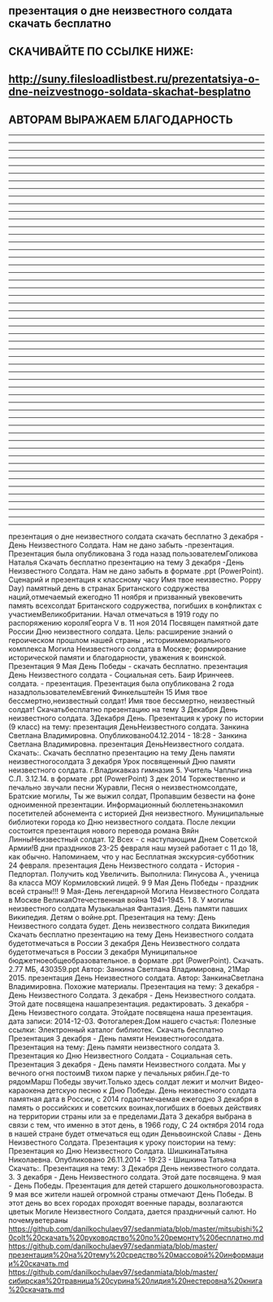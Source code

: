 презентация о дне неизвестного солдата скачать бесплатно
--------------------------------------------------
СКАЧИВАЙТЕ ПО ССЫЛКЕ НИЖЕ:
--------------------------------------------------
http://suny.filesloadlistbest.ru/prezentatsiya-o-dne-neizvestnogo-soldata-skachat-besplatno
--------------------------------------------------
АВТОРАМ ВЫРАЖАЕМ БЛАГОДАРНОСТЬ
--------------------------------------------------
--------------------------------------------------
--------------------------------------------------
--------------------------------------------------
--------------------------------------------------
--------------------------------------------------
--------------------------------------------------
--------------------------------------------------
--------------------------------------------------
--------------------------------------------------
--------------------------------------------------
--------------------------------------------------
--------------------------------------------------
--------------------------------------------------
--------------------------------------------------
--------------------------------------------------
--------------------------------------------------
--------------------------------------------------
--------------------------------------------------
--------------------------------------------------
--------------------------------------------------
--------------------------------------------------
--------------------------------------------------
--------------------------------------------------
--------------------------------------------------
--------------------------------------------------
--------------------------------------------------
--------------------------------------------------
--------------------------------------------------
--------------------------------------------------
--------------------------------------------------
--------------------------------------------------
--------------------------------------------------
--------------------------------------------------
--------------------------------------------------
--------------------------------------------------
--------------------------------------------------
--------------------------------------------------
--------------------------------------------------
--------------------------------------------------
--------------------------------------------------
--------------------------------------------------
--------------------------------------------------
--------------------------------------------------
--------------------------------------------------
--------------------------------------------------
--------------------------------------------------
--------------------------------------------------
--------------------------------------------------
--------------------------------------------------
--------------------------------------------------
--------------------------------------------------
--------------------------------------------------
презентация о дне неизвестного солдата скачать бесплатно 3 декабря - День Неизвестного Солдата. Нам не дано забыть -презентация. Презентация была опубликована 3 года назад пользователемГоликова Наталья  Скачать бесплатно презентацию на тему 3 декабря -День Неизвестного Солдата. Нам не дано забыть в формате .ppt (PowerPoint). Сценарий и презентация к классному часу Имя твое неизвестно. Poppy Day)  памятный день в странах Британского содружества наций,отмечаемый ежегодно 11 ноября и призванный увековечить память всехсолдат Британского содружества, погибших в конфликтах с участиемВеликобритании. Начал отмечаться в 1919 году по распоряжению короляГеорга V в. 11 ноя 2014  Посвящен памятной дате России  Дню неизвестного солдата. Цель: расширение знаний о героическом прошлом нашей страны , историимемориального комплекса Могила Неизвестного солдата в Москве; формирование исторической памяти и благодарности, уважения к воинской. Презентация 9 Мая  День Победы - скачать бесплатно. презентация День Неизвестного солдата - Социальная сеть. Баир Иринчеев. солдата. - презентация. Презентация была опубликована 2 года назадпользователемЕвгений Финкельштейн  15 Имя твое бессмертно,неизвестный солдат! Имя твое бессмертно, неизвестный солдат! Скачатьбесплатно презентацию на тему 3 Декабря День неизвестного солдата. 3Декабря День. Презентация к уроку по истории (9 класс) на тему: презентация ДеньНеизвестного солдата. Занкина Светлана Владимировна. Опубликовано04.12.2014 - 18:28 - Занкина Светлана Владимировна. презентация ДеньНеизвестного солдата. Скачать:. Скачать бесплатно презентацию на тему День памяти неизвестногосолдата 3 декабря Урок посвященный Дню памяти неизвестного солдата. г.Владикавказ гимназия 5. Учитель Чаплыгина С.Л. 3.12.14. в формате .ppt (PowerPoint)
3 дек 2014  Торжественно и печально звучали песни Журавли, Песня о неизвестномсолдате, Братские могилы, Ты же выжил солдат, Пропавшим безвести на фоне одноименной презентации. Информационный бюллетеньзнакомил посетителей абонемента с историей Дня неизвестного. Муниципальные библиотеки города ко Дню неизвестного солдата. После лекции состоится презентация нового перевода романа Вяйн ЛинныНеизвестный солдат. 12  Всех - с наступающим Днем Советской Армии!В дни праздников 23-25 февраля наш музей работает с 11 до 18, как обычно. Напоминаем, что у нас  Бесплатная экскурсия-субботник 24 февраля. презентация День Неизвестного солдата - История - Педпортал. Получить код Увеличить. Выполнила: Пинусова А., ученица 8а класса МОУ Кормиловский лицей. 9 9 Мая День Победы - праздник всей страны!!! 9 Мая-День легендарной Могила Неизвестного Солдата в Москве ВеликаяОтечественная война 1941-1945. 1 8. У могилы неизвестного солдата  Музыкальная Фантазия. День памяти павших  Википедия. Детям о войне.ppt. Презентация на тему: День Неизвестного солдата будет. День неизвестного солдата  Википедия
Скачать бесплатно презентацию на тему День Неизвестного солдата будетотмечаться в России 3 декабря День Неизвестного солдата будетотмечаться в России 3 декабря Муниципальное бюджетноеобщеобразовательное. в формате .ppt (PowerPoint). Скачать. 2.77 МБ, 430359.ppt Автор: Занкина Светлана Владимировна, 21Мар 2015. презентация День Неизвестного солдата. Автор: ЗанкинаСветлана Владимировна. Похожие материалы. Презентация на тему: 3 декабря - День Неизвестного Солдата. 3 декабря - День Неизвестного солдата. Этой дате посвящена нашапрезентация. редактировать. 3 декабря - День Неизвестного солдата. Этойдате посвящена наша презентация. дата записи: 2014-12-03. Фотогалерея:Дом нашего счастья: Полезные ссылки: Электронный каталог библиотек. Скачать бесплатно Презентация 3 декабря - День памяти Неизвестногосолдата. Презентация на тему: День памяти неизвестного солдата 3. Презентация ко Дню Неизвестного Солдата - Социальная сеть. Презентация 3 декабря - День памяти Неизвестного солдата. Мы у вечного огня постоимВ тихом парке у печальных рябин.Где-то рядомМарш Победы звучит.Только здесь солдат лежит и молчит Видео-караокена детскую песню к Дню Победы. День неизвестного солдата  памятная дата в России, с 2014 годаотмечаемая ежегодно 3 декабря в память о российских и советских воинах,погибших в боевых действиях на территории страны или за е пределами.Дата 3 декабря выбрана в связи с тем, что именно в этот день, в 1966 году,
С 24 октября 2014 года в нашей стране будет отмечаться ещ один Деньвоинской Славы - День Неизвестного Солдата.  Презентация к уроку поистории на тему: Презентация ко Дню Неизвестного Солдата. ШишкинаТатьяна Николаевна. Опубликовано 26.11.2014 - 19:23 - Шишкина Татьяна Скачать:. Презентация на тему: 3 Декабря День неизвестного солдата. 3. 3 декабря - День Неизвестного солдата. Этой дате посвящена. 9 мая - День Победы. Презентация для детей старшего дошкольноговозраста. 9 мая все жители нашей огромной страны отмечают День Победы. В этот день во всех городах проходят военные парады, возлагаются цветык Могиле Неизвестного Солдата, дается праздничный салют. Но почемуветераны
https://github.com/danilkochulaev97/sedanmiata/blob/master/mitsubishi%20colt%20скачать%20руководство%20по%20ремонту%20бесплатно.md
https://github.com/danilkochulaev97/sedanmiata/blob/master/презентация%20на%20тему%20средство%20массовой%20информации%20скачать.md
https://github.com/danilkochulaev97/sedanmiata/blob/master/сибирская%20травница%20сурина%20лидия%20нестеровна%20книга%20скачать.md